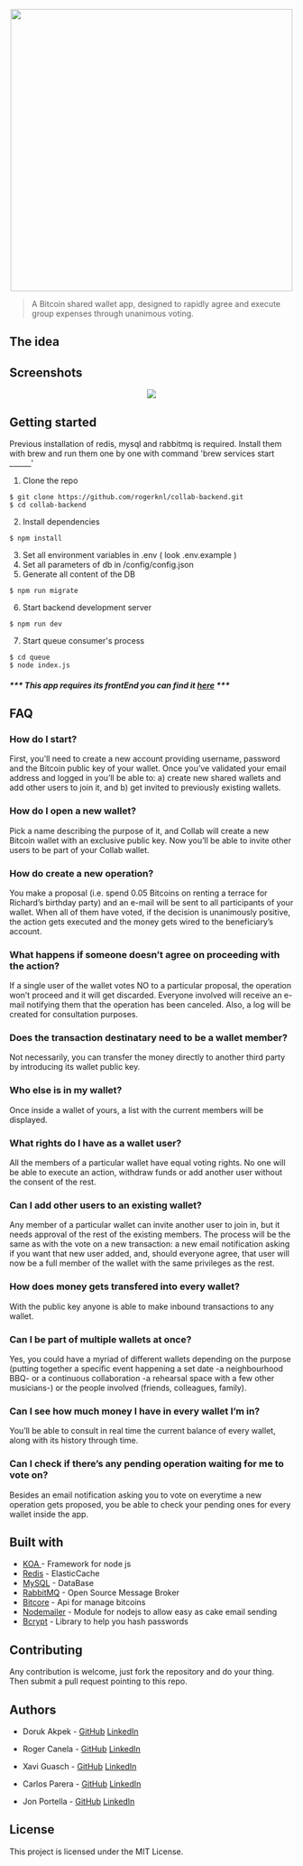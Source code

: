 <p align="center">
  <img src="https://image.ibb.co/fcLZWd/collab_wallet_logo.png" width="500px" />
</p>

> A Bitcoin shared wallet app, designed to rapidly agree and execute group expenses through unanimous voting.

## The idea


## Screenshots
<p align="center">
  <img src="https://preview.ibb.co/fpu5CT/Screen_Shot_2018_07_09_at_13_28_27.png" />
</p>  

## Getting started
Previous installation of redis, mysql and rabbitmq is required. 
Install them with brew and run them one by one with command 'brew services start ______'

1. Clone the repo

```
$ git clone https://github.com/rogerknl/collab-backend.git
$ cd collab-backend
```

2. Install dependencies
```
$ npm install
```

3. Set all  environment variables in .env ( look .env.example )
4. Set all parameters of db in /config/config.json
5. Generate all content of the DB

```
$ npm run migrate
```

6. Start backend development server

```
$ npm run dev
```

7. Start queue consumer's process

```
$ cd queue
$ node index.js
```



##### *** This app requires its frontEnd you can find it [here](https://github.com/YourParmenides/collab-frontend/tree/MVP) ***



## FAQ



### How do I start?

First, you’ll need to create a new account providing username, password and the Bitcoin public key of your wallet. Once you’ve validated your email address and logged in you’ll be able to: a) create new shared wallets and add other users to join it, and b) get invited to previously existing wallets.



### How do I open a new wallet?

Pick a name describing the purpose of it, and Collab will create a new Bitcoin wallet with an exclusive public key. Now you’ll be able to invite other users to be part of your Collab wallet.



### How do create a new operation?

You make a proposal (i.e. spend 0.05 Bitcoins on renting a terrace for Richard’s birthday party) and an e-mail will be sent to all participants of your wallet. When all of them have voted, if the decision is unanimously positive, the action gets executed and the money gets wired to the beneficiary’s account.



### What happens if someone doesn’t agree on proceeding with the action?

If a single user of the wallet votes NO to a particular proposal, the operation won’t proceed and it will get discarded. Everyone involved will receive an e-mail notifying them that the operation has been canceled. Also, a log will be created for consultation purposes.



### Does the transaction destinatary need to be a wallet member?

Not necessarily, you can transfer the money directly to another third party by introducing its wallet public key.



### Who else is in my wallet?

Once inside a wallet of yours, a list with the current members will be displayed. 



### What rights do I have as a wallet user?

All the members of a particular wallet have equal voting rights. No one will be able to execute an action, withdraw funds or add another user without the consent of the rest.



### Can I add other users to an existing wallet?

Any member of a particular wallet can invite another user to join in, but it needs approval of the rest of the existing members. The process will be the same as with the vote on a new transaction:  a new email notification asking if you want that new user added, and, should everyone agree, that user will now be a full member of the wallet with the same privileges as the rest.



### How does money gets transfered into every wallet?

With the public key anyone is able to make inbound transactions to any wallet. 



### Can I be part of multiple wallets at once?

Yes, you could have a myriad of different wallets depending on the purpose (putting together a specific event happening a set date -a neighbourhood BBQ- or a continuous collaboration -a rehearsal space with a few other musicians-) or the people involved (friends, colleagues, family).



### Can I see how much money I have in every wallet I’m in?

You’ll be able to consult in real time the current balance of every wallet, along with its history through time.



### Can I check if there’s any pending operation waiting for me to vote on?

Besides an email notification asking you to vote on everytime a new operation gets proposed, you be able to check your pending ones for every wallet inside the app.


## Built with

* [KOA ](https://koajs.com/)- Framework for node js
* [Redis](https://redis.io/) - ElasticCache
* [MySQL](https://www.mysql.com/) - DataBase
* [RabbitMQ](https://www.rabbitmq.com/) - Open Source Message Broker
* [Bitcore](https://bitcore.io/) - Api for manage bitcoins
* [Nodemailer](https://nodemailer.com/) - Module for nodejs to allow easy as cake email sending
* [Bcrypt](https://www.npmjs.com/package/bcrypt) - Library to help you hash passwords


## Contributing

Any contribution is welcome, just fork the repository and do your thing. Then submit a pull request pointing to this repo.


## Authors

- Doruk Akpek - [GitHub](https://github.com/dakpek) [LinkedIn](https://www.linkedin.com/in/dakpek/)

- Roger Canela - [GitHub](https://github.com/rogerknl) [LinkedIn](https://www.linkedin.com/in/roger-canela-2a085826/)

- Xavi Guasch - [GitHub](https://github.com/xaviguasch) [LinkedIn](https://www.linkedin.com/in/xavi-guasch/)

- Carlos Parera - [GitHub](https://github.com/YourParmenides) [LinkedIn](https://www.linkedin.com/in/carlos-parera-alvarez-844ba3123/)

- Jon Portella - [GitHub](https://github.com/jportella93) [LinkedIn](https://linkedin.com/in/jonportella)


## License

This project is licensed under the MIT License.
